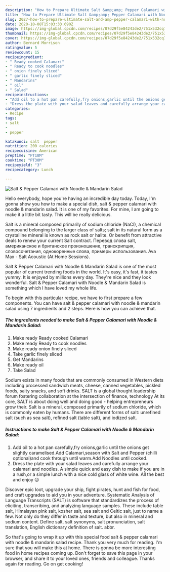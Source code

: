 ```yaml
---
description: "How to Prepare Ultimate Salt &amp;amp; Pepper Calamari with Noodle &amp;amp; Mandarin Salad"
title: "How to Prepare Ultimate Salt &amp;amp; Pepper Calamari with Noodle &amp;amp; Mandarin Salad"
slug: 2027-how-to-prepare-ultimate-salt-and-amp-pepper-calamari-with-noodle-and-amp-mandarin-salad
date: 2020-10-08T15:03:33.690Z
image: https://img-global.cpcdn.com/recipes/07d29f5e84243de2/751x532cq70/salt-pepper-calamari-with-noodle-mandarin-salad-recipe-main-photo.jpg
thumbnail: https://img-global.cpcdn.com/recipes/07d29f5e84243de2/751x532cq70/salt-pepper-calamari-with-noodle-mandarin-salad-recipe-main-photo.jpg
cover: https://img-global.cpcdn.com/recipes/07d29f5e84243de2/751x532cq70/salt-pepper-calamari-with-noodle-mandarin-salad-recipe-main-photo.jpg
author: Bernard Morrison
ratingvalue: 5
reviewcount: 15
recipeingredient:
- " Ready cooked Calamari"
- " Ready to cook noodles"
- " onion finely sliced"
- " garlic finely sliced"
- " Mandarins"
- " oil"
- " Salad"
recipeinstructions:
- "Add oil to a hot pan carefully,fry onions,garlic until the onions get slightly caramelised.Add Calamari,season with Salt and Pepper (chilli optional)and cook through until warm.Add Noodles until cooked."
- "Dress the plate with your salad leaves and carefully arrange your calamari and noodles. A simple quick and easy dish to make if you are in a rush,or a simple lunch with a nice cold glass of white wine. All the best and enjoy 😉"
categories:
- Recipe
tags:
- salt
- 
- pepper

katakunci: salt  pepper 
nutrition: 200 calories
recipecuisine: American
preptime: "PT18M"
cooktime: "PT30M"
recipeyield: "3"
recipecategory: Lunch

---
```



![Salt &amp; Pepper Calamari with Noodle &amp; Mandarin Salad](https://img-global.cpcdn.com/recipes/07d29f5e84243de2/751x532cq70/salt-pepper-calamari-with-noodle-mandarin-salad-recipe-main-photo.jpg)

Hello everybody, hope you're having an incredible day today. Today, I'm gonna show you how to make a special dish, salt &amp; pepper calamari with noodle &amp; mandarin salad. It is one of my favorites. For mine, I am going to make it a little bit tasty. This will be really delicious.

Salt is a mineral composed primarily of sodium chloride (NaCl), a chemical compound belonging to the larger class of salts; salt in its natural form as a crystalline mineral is known as rock salt or halite. Or benefit from attractive deals to renew your current Salt contract. Перевод слова salt, американское и британское произношение, транскрипция, словосочетания, однокоренные слова, примеры использования. Ava Max - Salt Acoustic (At Home Sessions).

Salt &amp; Pepper Calamari with Noodle &amp; Mandarin Salad is one of the most popular of current trending foods in the world. It's easy, it's fast, it tastes yummy. It is enjoyed by millions every day. They're nice and they look wonderful. Salt &amp; Pepper Calamari with Noodle &amp; Mandarin Salad is something which I have loved my whole life.


To begin with this particular recipe, we have to first prepare a few components. You can have salt &amp; pepper calamari with noodle &amp; mandarin salad using 7 ingredients and 2 steps. Here is how you can achieve that.

<!--inarticleads1-->

##### The ingredients needed to make Salt &amp; Pepper Calamari with Noodle &amp; Mandarin Salad:

1. Make ready  Ready cooked Calamari
1. Make ready  Ready to cook noodles
1. Make ready  onion finely sliced
1. Take  garlic finely sliced
1. Get  Mandarins
1. Make ready  oil
1. Take  Salad


Sodium exists in many foods that are commonly consumed in Western diets including processed sandwich meats, cheese, canned vegetables, pickled foods, salty snacks, and soft drinks. SALT is a global thought leadership forum fostering collaboration at the intersection of finance, technology At its core, SALT is about doing well and doing good - helping entrepreneurs grow their. Salt is a mineral, composed primarily of sodium chloride, which is commonly eaten by humans. There are different forms of salt: unrefined salt (such as sea salt), refined salt (table salt), and iodized salt. 

<!--inarticleads2-->

##### Instructions to make Salt &amp; Pepper Calamari with Noodle &amp; Mandarin Salad:

1. Add oil to a hot pan carefully,fry onions,garlic until the onions get slightly caramelised.Add Calamari,season with Salt and Pepper (chilli optional)and cook through until warm.Add Noodles until cooked.
1. Dress the plate with your salad leaves and carefully arrange your calamari and noodles. A simple quick and easy dish to make if you are in a rush,or a simple lunch with a nice cold glass of white wine. All the best and enjoy 😉


Discover epic loot, upgrade your ship, fight pirates, hunt and fish for food, and craft upgrades to aid you in your adventure. Systematic Analysis of Language Transcripts (SALT) is software that standardizes the process of eliciting, transcribing, and analyzing language samples. These include table salt, Himalayan pink salt, kosher salt, sea salt and Celtic salt, just to name a few. Not only do they differ in taste and texture, but also in mineral and sodium content. Define salt. salt synonyms, salt pronunciation, salt translation, English dictionary definition of salt. abbr. 

So that's going to wrap it up with this special food salt &amp; pepper calamari with noodle &amp; mandarin salad recipe. Thank you very much for reading. I'm sure that you will make this at home. There is gonna be more interesting food in home recipes coming up. Don't forget to save this page in your browser, and share it to your loved ones, friends and colleague. Thanks again for reading. Go on get cooking!
